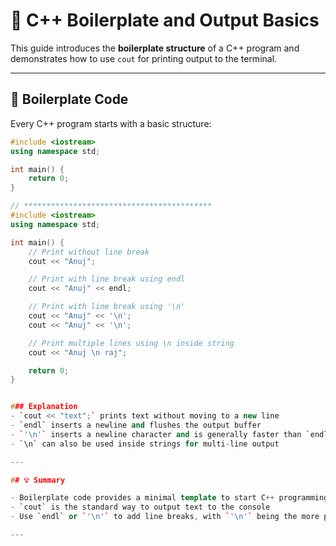 # 🚀 C++ Boilerplate and Output Basics

This guide introduces the **boilerplate structure** of a C++ program and demonstrates how to use `cout` for printing output to the terminal.

---

## 🧱 Boilerplate Code

Every C++ program starts with a basic structure:

```cpp
#include <iostream>
using namespace std;

int main() {
    return 0;
}

// ******************************************
#include <iostream>
using namespace std;

int main() {
    // Print without line break
    cout << "Anuj";

    // Print with line break using endl
    cout << "Anuj" << endl;

    // Print with line break using '\n'
    cout << "Anuj" << '\n';
    cout << "Anuj" << '\n';

    // Print multiple lines using \n inside string
    cout << "Anuj \n raj";

    return 0;
}


### Explanation
- `cout << "text";` prints text without moving to a new line
- `endl` inserts a newline and flushes the output buffer
- `'\n'` inserts a newline character and is generally faster than `endl` because it does not flush the buffer
- `\n` can also be used inside strings for multi-line output

---

## 💡 Summary

- Boilerplate code provides a minimal template to start C++ programming
- `cout` is the standard way to output text to the console
- Use `endl` or `'\n'` to add line breaks, with `'\n'` being the more performant choice for many consecutive line breaks

---
